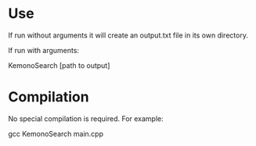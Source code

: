 # Use
If run without arguments it will create an output.txt file in its own directory.

If run with arguments:

KemonoSearch [path to output]

# Compilation
No special compilation is required. For example:

gcc KemonoSearch main.cpp
